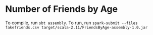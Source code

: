 # Number of Friends by Age

To compile, run `sbt assembly`. To run, run `spark-submit --files fakefriends.csv target/scala-2.11/FriendsByAge-assembly-1.0.jar`
